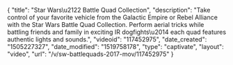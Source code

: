 {
    "title": "Star Wars\u2122 Battle Quad Collection",
    "description": "Take control of your favorite vehicle from the Galactic Empire or Rebel Alliance with the Star Wars Battle Quad Collection. Perform aerial tricks while battling friends and family in exciting IR dogfights\u2014 each quad features authentic lights and sounds.",
    "videoid": "117452975",
    "date_created": "1505227327",
    "date_modified": "1519758178",
    "type": "captivate",
    "layout": "video",
    "url": "\/v\/sw-battlequads-2017-mov\/117452975"
}